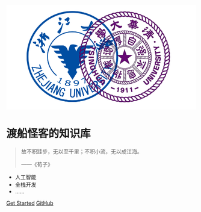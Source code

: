 ![logo](_media/logo.png)

# 渡船怪客的知识库

> 故不积跬步，无以至千里；不积小流，无以成江海。
> 
> ——《荀子》

- 人工智能
- 全栈开发
- ......

[Get Started](/home.md)
[GitHub](https://github.com/ChrisDong-THU/BrainyBox)